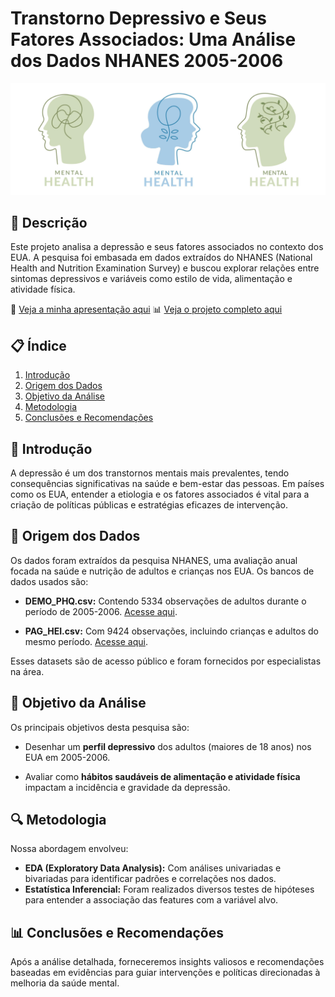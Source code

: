 
# Transtorno Depressivo e Seus Fatores Associados: Uma Análise dos Dados NHANES 2005-2006

<img src = "Arquivos/img.png">

## 📌 Descrição
Este projeto analisa a depressão e seus fatores associados no contexto dos EUA. A pesquisa foi embasada em dados extraídos do NHANES (National Health and Nutrition Examination Survey) e buscou explorar relações entre sintomas depressivos e variáveis como estilo de vida, alimentação e atividade física.

📄 [Veja a minha apresentação aqui](https://github.com/danielesantiago/DepressionAnalysis/blob/master/Depression%20Analysis.pdf)
📊 [Veja o projeto completo aqui](https://github.com/danielesantiago/DepressionAnalysis/blob/master/Depression%20Analysis.ipynb)

## 📋 Índice
1. [Introdução](#-introdução)
2. [Origem dos Dados](#-origem-dos-dados)
3. [Objetivo da Análise](#-objetivo-da-análise)
4. [Metodologia](#-metodologia)
5. [Conclusões e Recomendações](#-conclusões-e-recomendações)

## 📘 Introdução
A depressão é um dos transtornos mentais mais prevalentes, tendo consequências significativas na saúde e bem-estar das pessoas. Em países como os EUA, entender a etiologia e os fatores associados é vital para a criação de políticas públicas e estratégias eficazes de intervenção.

## 📁 Origem dos Dados

Os dados foram extraídos da pesquisa NHANES, uma avaliação anual focada na saúde e nutrição de adultos e crianças nos EUA. Os bancos de dados usados são:

- **DEMO_PHQ.csv:** Contendo 5334 observações de adultos durante o período de 2005-2006. [Acesse aqui](#).
  
- **PAG_HEI.csv:** Com 9424 observações, incluindo crianças e adultos do mesmo período. [Acesse aqui](#).

Esses datasets são de acesso público e foram fornecidos por especialistas na área.

## 🎯 Objetivo da Análise

Os principais objetivos desta pesquisa são:

- Desenhar um **perfil depressivo** dos adultos (maiores de 18 anos) nos EUA em 2005-2006.
  
- Avaliar como **hábitos saudáveis de alimentação e atividade física** impactam a incidência e gravidade da depressão.

## 🔍 Metodologia

Nossa abordagem envolveu:
  
- **EDA (Exploratory Data Analysis):** Com análises univariadas e bivariadas para identificar padrões e correlações nos dados.
- **Estatística Inferencial:** Foram realizados diversos testes de hipóteses para entender a associação das features com a variável alvo.

## 📊 Conclusões e Recomendações

Após a análise detalhada, forneceremos insights valiosos e recomendações baseadas em evidências para guiar intervenções e políticas direcionadas à melhoria da saúde mental.

